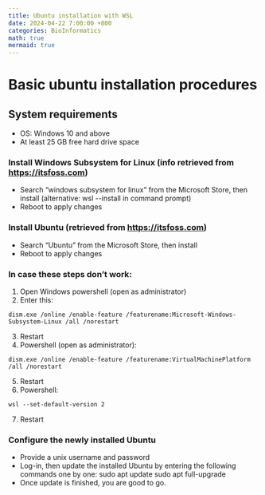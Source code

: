 ```yaml
---
title: Ubuntu installation with WSL
date: 2024-04-22 7:00:00 +800
categories: BioInformatics
math: true
mermaid: true
---
```


# Basic ubuntu installation procedures
## System requirements
- OS: Windows 10 and above
- At least 25 GB free hard drive space
### Install Windows Subsystem for Linux (info retrieved from https://itsfoss.com)
- Search “windows subsystem for linux” from the Microsoft Store, then install (alternative: wsl --install in command prompt)
- Reboot to apply changes
### Install Ubuntu (retrieved from https://itsfoss.com)
- Search “Ubuntu” from the Microsoft Store, then install
- Reboot to apply changes
### In case these steps don’t work:
1.	Open Windows powershell (open as administrator)
2.	Enter this:
```console
dism.exe /online /enable-feature /featurename:Microsoft-Windows-Subsystem-Linux /all /norestart
```

3.	Restart
4.	Powershell (open as administrator): 
```console
dism.exe /online /enable-feature /featurename:VirtualMachinePlatform /all /norestart 
```


5.	Restart
6.	Powershell: 
```console 
wsl --set-default-version 2
```

7.	Restart
### Configure the newly installed Ubuntu
- Provide a unix username and password
- Log-in, then update the installed Ubuntu by entering the following commands one by one:
		sudo apt update
			sudo apt full-upgrade
- Once update is finished, you are good to go.

























